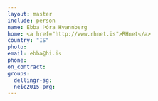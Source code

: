 ```yaml
---
layout: master
include: person
name: Ebba Þóra Hvannberg
home: <a href="http://www.rhnet.is">RHnet</a>
country: "IS"
photo:
email: ebba@hi.is
phone:
on_contract:
groups:
  dellingr-sg:
  neic2015-prg:
---
```

